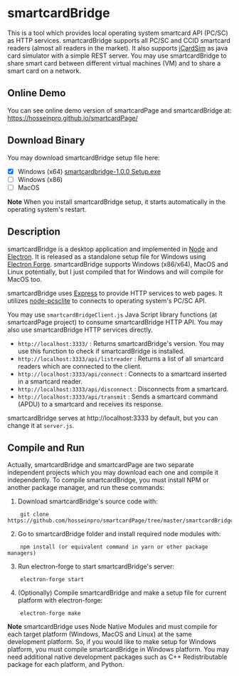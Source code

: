 # smartcardBridge

This is a tool which provides local operating system smartcard API (PC/SC) as HTTP services. smartcardBridge supports all PC/SC and CCID smartcard readers (almost all readers in the market). It also supports [jCardSim](https://github.com/licel/jcardsim) as java card simulator with a simple REST server.
You may use smartcardBridge to share smart card between different virtual machines (VM) and to share a smart card on a network.

## Online Demo

You can see online demo version of smartcardPage and smartcardBridge at: https://hosseinpro.github.io/smartcardPage/

## Download Binary

You may download smartcardBridge setup file here:

- [x] Windows (x64) [smartcardbridge-1.0.0 Setup.exe](https://github.com/hosseinpro/smartcardPage/raw/master/smartcardBridge/out/make/squirrel.windows/x64/smartcardbridge-1.0.0%20Setup.exe)
- [ ] Windows (x86)
- [ ] MacOS

**Note**
When you install smartcardBridge setup, it starts automatically in the operating system's restart.

## Description

smartcardBridge is a desktop application and implemented in [Node](https://nodejs.org/) and [Electron](https://electronjs.org/). It is released as a standalone setup file for Windows using [Electron Forge](https://github.com/electron-userland/electron-forge). smartcardBridge supports Windows (x86/x64), MacOS and Linux potentially, but I just compiled that for Windows and will compile for MacOS too.

smartcardBridge uses [Express](https://expressjs.com/) to provide HTTP services to web pages. It utilizes [node-pcsclite](https://github.com/santigimeno/node-pcsclite) to connects to operating system's PC/SC API.

You may use `smartcardBridgeClient.js` Java Script library functions (at smartcardPage project) to consume smartcardBridge HTTP API. You may also use smartcardBridge HTTP services directly.

- `http://localhost:3333/` : Returns smartcardBridge's version. You may use this function to check if smartcardBridge is installed.
- `http://localhost:3333/api/listreader` : Returns a list of all smartcard readers which are connected to the client.
- `http://localhost:3333/api/connect` : Connects to a smartcard inserted in a smartcard reader.
- `http://localhost:3333/api/disconnect` : Disconnects from a smartcard.
- `http://localhost:3333/api/transmit` : Sends a smartcard command (APDU) to a smartcard and receives its response.

smartcardBridge serves at http://localhost:3333 by default, but you can change it at `server.js`.

## Compile and Run

Actually, smartcardBridge and smartcardPage are two separate independent projects which you may download each one and compile it independently. To compile smartcardBridge, you must install NPM or another package manager, and run these commands:

1.  Download smartcardBridge's source code with:

```
    git clone https://github.com/hosseinpro/smartcardPage/tree/master/smartcardBridge
```

2.  Go to smartcardBridge folder and install required node modules with:

```
    npm install (or equivalent command in yarn or other package managers)
```

3.  Run electron-forge to start smartcardBridge's server:

```
    electron-forge start
```

4.  (Optionally) Compile smartcardBridge and make a setup file for current platform with electron-forge:

```
    electron-forge make
```

**Note**
smartcardBridge uses Node Native Modules and must compile for each target platform (Windows, MacOS and Linux) at the same development platform. So, if you would like to make setup for Windows platform, you must compile smartcardBridge in Windows platform. You may need additional native development packages such as C++ Redistributable package for each platform, and Python.

